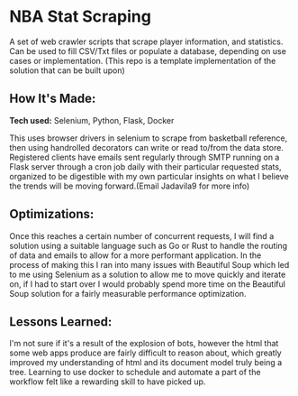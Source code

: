 # NBA Stat Scraping
A set of web crawler scripts that scrape player information, and statistics. Can be used to fill CSV/Txt files or populate a database, depending on use cases or implementation.
(This repo is a template implementation of the solution that can be built upon)

## How It's Made:

**Tech used:** Selenium, Python, Flask, Docker

This uses browser drivers in selenium to scrape from basketball reference, then using handrolled decorators can write or read to/from the data store. Registered clients have emails sent regularly through SMTP running on a Flask server through a cron job daily with their particular requested stats, organized to be digestible with my own particular insights on what I believe the trends will be moving forward.(Email Jadavila9 for more info)

## Optimizations:

Once this reaches a certain number of concurrent requests, I will find a solution using a suitable language such as Go or Rust to handle the routing of data and emails to allow for a more performant application. In the process of making this I ran into many issues with Beautiful Soup which led to me using Selenium as a solution to allow me to move quickly and iterate on, if I had to start over I would probably spend more time on the Beautiful Soup solution for a fairly measurable performance optimization.

## Lessons Learned:

I'm not sure if it's a result of the explosion of bots, however the html that some web apps produce are fairly difficult to reason about, which greatly improved my understanding of html and its document model truly being a tree. Learning to use docker to schedule and automate a part of the workflow felt like a rewarding skill to have picked up. 
